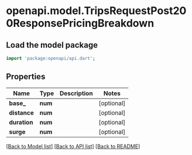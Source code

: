 # openapi.model.TripsRequestPost200ResponsePricingBreakdown

## Load the model package
```dart
import 'package:openapi/api.dart';
```

## Properties
Name | Type | Description | Notes
------------ | ------------- | ------------- | -------------
**base_** | **num** |  | [optional] 
**distance** | **num** |  | [optional] 
**duration** | **num** |  | [optional] 
**surge** | **num** |  | [optional] 

[[Back to Model list]](../README.md#documentation-for-models) [[Back to API list]](../README.md#documentation-for-api-endpoints) [[Back to README]](../README.md)


